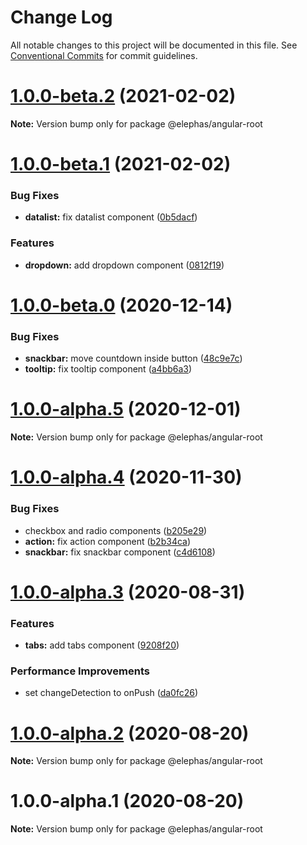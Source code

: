 # Change Log

All notable changes to this project will be documented in this file.
See [Conventional Commits](https://conventionalcommits.org) for commit guidelines.

# [1.0.0-beta.2](https://github.com/cft-group/elephas-angular/compare/v1.0.0-beta.1...v1.0.0-beta.2) (2021-02-02)

**Note:** Version bump only for package @elephas/angular-root





# [1.0.0-beta.1](https://github.com/cft-group/elephas-angular/compare/v1.0.0-beta.0...v1.0.0-beta.1) (2021-02-02)


### Bug Fixes

* **datalist:** fix datalist component ([0b5dacf](https://github.com/cft-group/elephas-angular/commit/0b5dacf9d05412359a4c49f526feb0b26fef49b1))


### Features

* **dropdown:** add dropdown component ([0812f19](https://github.com/cft-group/elephas-angular/commit/0812f1950d619f0d4248718f651439c6fa1806cb))





# [1.0.0-beta.0](https://github.com/cft-group/elephas-angular/compare/v1.0.0-alpha.5...v1.0.0-beta.0) (2020-12-14)


### Bug Fixes

* **snackbar:** move countdown inside button ([48c9e7c](https://github.com/cft-group/elephas-angular/commit/48c9e7cdbae3046546509cd149d0b94983b1f570))
* **tooltip:** fix tooltip component ([a4bb6a3](https://github.com/cft-group/elephas-angular/commit/a4bb6a3316a8743cf02ca07403a12700cdca01cf))





# [1.0.0-alpha.5](https://github.com/cft-group/elephas-angular/compare/v1.0.0-alpha.4...v1.0.0-alpha.5) (2020-12-01)

**Note:** Version bump only for package @elephas/angular-root





# [1.0.0-alpha.4](https://github.com/cft-group/elephas-angular/compare/v1.0.0-alpha.3...v1.0.0-alpha.4) (2020-11-30)


### Bug Fixes

* checkbox and radio components ([b205e29](https://github.com/cft-group/elephas-angular/commit/b205e2916d0b34a811412a9406bb06e228c2e8d2))
* **action:** fix action component ([b2b34ca](https://github.com/cft-group/elephas-angular/commit/b2b34ca7df59ba83d403e394c82f6f460ece072a))
* **snackbar:** fix snackbar component ([c4d6108](https://github.com/cft-group/elephas-angular/commit/c4d6108cfbd997a636545ad3c41d1ae16fbf6075))





# [1.0.0-alpha.3](https://github.com/cft-group/elephas-angular/compare/v1.0.0-alpha.2...v1.0.0-alpha.3) (2020-08-31)


### Features

* **tabs:** add tabs component ([9208f20](https://github.com/cft-group/elephas-angular/commit/9208f209ea19cc3e7c0ac691f4ed7b38a0505b14))


### Performance Improvements

* set changeDetection to onPush ([da0fc26](https://github.com/cft-group/elephas-angular/commit/da0fc26ebbbbaae5d5ff1cdd94de0beae19c6fd1))





# [1.0.0-alpha.2](https://github.com/cft-group/elephas-angular/compare/v1.0.0-alpha.1...v1.0.0-alpha.2) (2020-08-20)

**Note:** Version bump only for package @elephas/angular-root





# 1.0.0-alpha.1 (2020-08-20)

**Note:** Version bump only for package @elephas/angular-root
